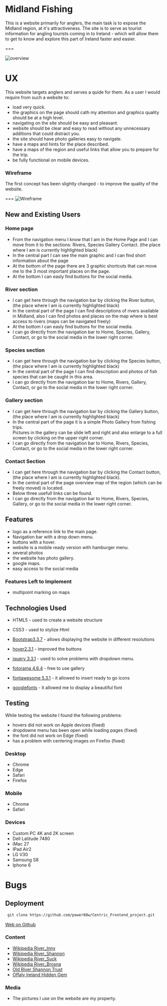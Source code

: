 # Midland Fishing

This is a website primarily for anglers, the main task is to expose the Midland region, 
at it's attractiveness. The site is to serve as tourist information for angling tourists coming in to 
Ireland - which will allow them to get to know and explore this part of Ireland faster and easier.


===

![overview](https://power88w.github.io/Centric_Frontend_project/images/main-overview.JPG)
 
# UX
This website targets anglers and serves a quide for them. 
As a user I would require from such a website to:

-	 load very quick.
-	 the graphics on the page should cath my attention and graphics quality should be at a high level.
-	 navigating on the site should be easy and pleasant.
-	 website should be clear and easy to read without any unnecessary additions that could distract you.
-	 the site should have photo galleries easy to navigate.
-	 have a maps and hints for the place described.
-	 have a maps of the region and useful links that allow you to prepare for the trip.
-	 be fully functional on mobile devices. 

### Wireframe

The first concept has been slightly changed - to improve the quality of the website.

===
![Wireframe](https://power88w.github.io/Centric_Frontend_project/images/wireframe.JPG)


## New and Existing Users

### Home page
- From the navigation menu I know that I am in the Home Page and I can move from it to the sections: Rivers, Species Gallery Contact. (the place where I am is currently highlighted black)
- In the central part I can see the main graphic and I can find short information about the page 
- At the bottom of the page there are 3 graphic shortcuts that can move me to the 3 most important places on the page.
- At the bottom I can easly find buttons for the social media.


### River section

- I can get here through the navigation bar by clicking the River button, (the place where I am is currently highlighted black)
- In the central part of the page  I can find descriptions of rivers available in Midland,  also I can find photos and places on the map where is
  best access to rivers (maps can be navigated freely)
- At the bottom I can easly find buttons for the social media.
- I can go directly from the navigation bar to Home, Species, Gallery, Contact, or go to the social media in the lower right corner.



### Species section

- I can get here through the navigation bar by clicking the Species button, (the place where I am is currently highlighted black)
- In the central part of the page  I can find description and photos of fish species that can be caught in this area.
- I can go directly from the navigation bar to Home, Rivers,  Gallery, Contact, or go to the social media in the lower right corner.



	
### Gallery section

- I can get here through the navigation bar by clicking the Gallery button, (the place where I am is currently highlighted black)
- In the central part of the page it is a simple Photo Gallery from fishing trips.  
  Pictures in the gallery can be slide left and right and also enlarge to a full screen by clicking on the upper right corner.
- I can go directly from the navigation bar to Home, Rivers, Species, Contact, or go to the social media in the lower right corner.



### Contact Section

- I can get here through the navigation bar by clicking the Contact button, (the place where I am is currently highlighted black).
- In the central part of the page overview map of the region (which can be freely moved) is located.
- Below three usefull links can be found. 
- I can go directly from the navigation bar to Home, Rivers, Species, Gallery, or go to the social media in the lower right corner.



## Features

- logo as a reference link to the main page.
- Navigation bar with a drop down menu.
- buttons with a hover.
- website is a mobile ready version with hamburger menu.
- several photos
- the website has photo gallery.
- google maps.
- easy access to the social media
 

### Features Left to Implement
- multipoint marking on maps


## Technologies Used


- HTML5 - used to create a website structure 

-	CSS3 - used to stylize Html

- [Bootstrap3.3.7](https://getbootstrap.com/docs/3.3/getting-started/) - allows displaying the website in different resolutions

- [hover2.3.1](http://ianlunn.github.io/Hover/) - improved the buttons

- [jquery 3.3.1](https://docs.microsoft.com/en-us/aspnet/ajax/cdn/overview) - used to solve problems with dropdown menu.

- [fotorama 4.6.4](http://fotorama.io/) - free to use gallery 

- [fontawesome 5.3.1](https://fontawesome.com/) - it allowed to insert ready to go icons

- [googlefonts](https://fonts.google.com/) - it allowed me to display a beautiful font

## Testing

While testing the website I found the following problems:

- hovers did not work on Apple devices (fixed)
- dropdowne menu has been open while loading pages (fixed)
- the font did not work on Edge (fixed)
- has a problem with centering images on Firefox (fixed)

### Desktop
- Chrome
- Edge
- Safari 
- Firefox

### Mobile
- Chrome
-	Safari


### Devices
- Custom PC 4K and 2K screen	
- Dell Latitude 7480
- iMac 27
- IPad Air2
- LG V30
- Samsung S8 
- Iphone 6



# Bugs

## Deployment

```md
 git clone https://github.com/power88w/Centric_Frontend_project.git
```

[Web on Github](https://github.com/power88w/Centric_Frontend_project/index.html)



### Content
- [Wikipedia River_Inny](https://en.wikipedia.org/wiki/River_Inny_(Leinster))
- [Wikipedia River_Shannon](https://en.wikipedia.org/wiki/River_Shannon)
- [Wikipedia River_Suck](https://en.wikipedia.org/wiki/River_Suck)
- [Wikipedia River_Brosna](https://en.wikipedia.org/wiki/River_Brosna)
- [Old River Shannon Trust](https://oldrivershannon.com/2014/03/15/river-brosna/)
- [Offaly Ireland Hidden Gem](https://www.visitoffaly.ie/Things-to-do/Outdoor-Adventures/Fishing/Rivers/)








### Media
- The pictures I use on the website are my property.


